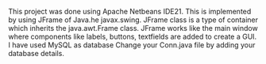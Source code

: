 This project was done using Apache Netbeans IDE21. This is implemented by using JFrame of Java.he javax.swing. JFrame class is a type of container which inherits the java.awt.Frame class. JFrame works like the main window where components like labels, buttons, textfields are added to create a GUI.
I have used MySQL as database
Change your Conn.java file by adding your database details.
